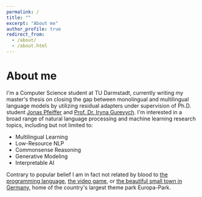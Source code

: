 ```yaml
---
permalink: /
title: ""
excerpt: "About me"
author_profile: true
redirect_from: 
  - /about/
  - /about.html
---
```


<!--
The well-kept secret
===
I know that *you*, my dear visitor, are here trying to solve one of the greatest mysteries of the universe. A question so profound that not even Aristoteles was able to answer. To be honest, I was hesitant to tell you at first. It's a secret I've guarded closely for at least 42 years, but you seem genuinely nice, so I'm willing to make an exception. 

I'll make it short: No, I am in fact not related by blood to [the programming language](https://en.wikipedia.org/wiki/Rust_(programming_language)), [the video game](https://en.wikipedia.org/wiki/Rust_(video_game)), or [the beautiful small town in Germany](https://en.wikipedia.org/wiki/Rust,_Baden-W%C3%BCrttemberg), home of the country's largest theme park Europa-Park. However, I have travelled to Rust before and both learning the language and playing the video game are somewhere in the lower middle part of my bucket list. 

... \**whispering*\* ... 

Y-You...that's not what you're here for? Oh....never mind then \**laughing awkwardly*\*. I mean, I knew that of course...

-->

About me
===
I'm a Computer Science student at TU Darmstadt, currently writing my master's thesis on closing the gap between monolingual and multilingual language models by utilizing residual adapters under supervision of Ph.D. student [Jonas Pfeiffer](https://pfeiffer.ai) and [Prof. Dr. Iryna Gurevych](https://scholar.google.com/citations?user=t3A39e8AAAAJ).
I'm interested in a broad range of natural language processing and machine learning research topics, including but not limited to:
+ Multilingual Learning
+ Low-Resource NLP
+ Commonsense Reasoning
+ Generative Modeling
+ Interpretable AI

Contrary to popular belief I am in fact not related by blood to [the programming language](https://en.wikipedia.org/wiki/Rust_(programming_language)), [the video game](https://en.wikipedia.org/wiki/Rust_(video_game)), or [the beautiful small town in Germany](https://en.wikipedia.org/wiki/Rust,_Baden-W%C3%BCrttemberg), home of the country's largest theme park Europa-Park. 